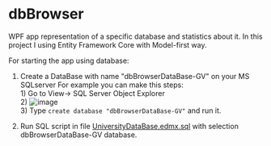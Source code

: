 # dbBrowser
WPF app representation of a specific database and statistics about it.
In this project I using Entity Framework Core with Model-first way.

For starting the app using database:
1. Create a DataBase with name "dbBrowserDataBase-GV" on your MS SQLserver
   For example you can make this steps:  
       1) Go to View-> SQL Server Object Explorer  
       2) ![image](https://user-images.githubusercontent.com/70976803/203626137-2cb3be19-07ce-46c6-a533-d9fd3d21b46b.png)  
       3) Type ```create database "dbBrowserDataBase-GV"``` and run it.  
       
 2. Run SQL script in file [UniversityDataBase.edmx.sql](https://github.com/devTryer31/dbBrowser/blob/e54d62d935326bec104eba1de74813f78450bd0f/dbBrowser/Data/Model/UniversityDataBase.edmx.sql) with selection dbBrowserDataBase-GV database.
